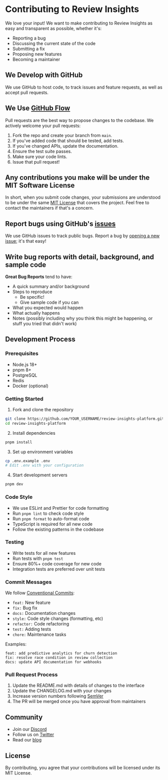 # Contributing to Review Insights

We love your input! We want to make contributing to Review Insights as easy and transparent as possible, whether it's:

- Reporting a bug
- Discussing the current state of the code
- Submitting a fix
- Proposing new features
- Becoming a maintainer

## We Develop with GitHub
We use GitHub to host code, to track issues and feature requests, as well as accept pull requests.

## We Use [GitHub Flow](https://guides.github.com/introduction/flow/index.html)
Pull requests are the best way to propose changes to the codebase. We actively welcome your pull requests:

1. Fork the repo and create your branch from `main`.
2. If you've added code that should be tested, add tests.
3. If you've changed APIs, update the documentation.
4. Ensure the test suite passes.
5. Make sure your code lints.
6. Issue that pull request!

## Any contributions you make will be under the MIT Software License
In short, when you submit code changes, your submissions are understood to be under the same [MIT License](LICENSE) that covers the project. Feel free to contact the maintainers if that's a concern.

## Report bugs using GitHub's [issues](https://github.com/review-insights/platform/issues)
We use GitHub issues to track public bugs. Report a bug by [opening a new issue](https://github.com/review-insights/platform/issues/new); it's that easy!

## Write bug reports with detail, background, and sample code

**Great Bug Reports** tend to have:

- A quick summary and/or background
- Steps to reproduce
  - Be specific!
  - Give sample code if you can
- What you expected would happen
- What actually happens
- Notes (possibly including why you think this might be happening, or stuff you tried that didn't work)

## Development Process

### Prerequisites

- Node.js 18+
- pnpm 8+
- PostgreSQL
- Redis
- Docker (optional)

### Getting Started

1. Fork and clone the repository
```bash
git clone https://github.com/YOUR_USERNAME/review-insights-platform.git
cd review-insights-platform
```

2. Install dependencies
```bash
pnpm install
```

3. Set up environment variables
```bash
cp .env.example .env
# Edit .env with your configuration
```

4. Start development servers
```bash
pnpm dev
```

### Code Style

- We use ESLint and Prettier for code formatting
- Run `pnpm lint` to check code style
- Run `pnpm format` to auto-format code
- TypeScript is required for all new code
- Follow the existing patterns in the codebase

### Testing

- Write tests for all new features
- Run tests with `pnpm test`
- Ensure 80%+ code coverage for new code
- Integration tests are preferred over unit tests

### Commit Messages

We follow [Conventional Commits](https://www.conventionalcommits.org/):

- `feat:` New feature
- `fix:` Bug fix
- `docs:` Documentation changes
- `style:` Code style changes (formatting, etc)
- `refactor:` Code refactoring
- `test:` Adding tests
- `chore:` Maintenance tasks

Examples:
```
feat: add predictive analytics for churn detection
fix: resolve race condition in review collection
docs: update API documentation for webhooks
```

### Pull Request Process

1. Update the README.md with details of changes to the interface
2. Update the CHANGELOG.md with your changes
3. Increase version numbers following [SemVer](http://semver.org/)
4. The PR will be merged once you have approval from maintainers

## Community

- Join our [Discord](https://discord.gg/reviewinsights)
- Follow us on [Twitter](https://twitter.com/reviewinsights)
- Read our [blog](https://reviewinsights.ai/blog)

## License
By contributing, you agree that your contributions will be licensed under its MIT License.